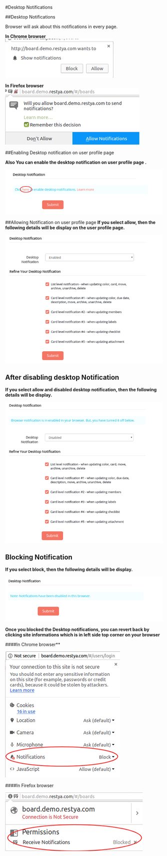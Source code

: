 #Desktop Notifications

##Desktop Notifications


Browser will ask about this notifications in every page.

**In Chrome browser**  
![Browser Notifications Chrome](browser-notification.png "Browser Notifications Chrome")  

**In Firefox browser**  
![Browser Notifications Firefox](browser-notification-firefox.png "Browser Notifications Firefox")

##Enabling Desktop notification on user profile page

**Also You can enable the desktop notification on user profile page .**

![Desktop Notifications Ask](desktop-notification-ask.png "Desktop Notifications Ask")

##Allowing Notification on user profile page
**If you select allow, then the following details will be display on the user profile page.**

![Desktop Notifications Granted](desktop-notification-granted.png "Desktop Notifications Granted")

## After disabling desktop Notification

**If you select allow and disabled desktop notification, then the following details will be display.**

![Desktop Notifications Disabled](desktop-notification-disabled.png "Desktop Notifications Disabled")

## Blocking Notification
**If you select block, then the following details will be display.**

![Desktop Notifications Blocked](desktop-notification-blocked.png "Desktop Notifications Blocked")

**Once you blocked the Desktop notifications, you can revert back by clicking site informations which is in left side top corner on your browser**

####In Chrome browser**

![Desktop Notifications Chrome](desktop-notification-chrome.png "Desktop Notifications Chrome")

####In Firefox browser
  
![Desktop Notifications Firefox](desktop-notification-firefox.png "Desktop Notifications Firefox")